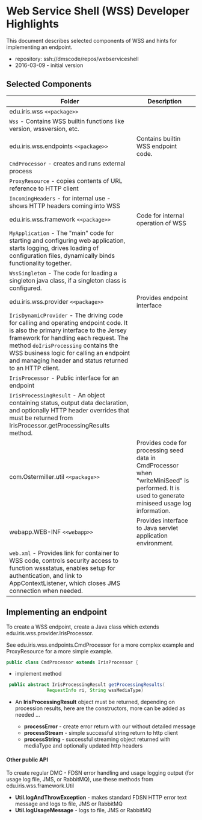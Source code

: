 # Web Service Shell (WSS) Developer Highlights

This document describes selected components of WSS and hints for implementing an endpoint.

- repository: ssh://dmscode/repos/webserviceshell
- 2016-03-09 - initial version

## Selected Components

Folder |  Description
--------------- | --------------------------
edu.iris.wss ``<<package>>`` |
 | ``Wss`` - Contains WSS builtin functions like version, wssversion, etc.
edu.iris.wss.endpoints ``<<package>>`` | Contains builtin WSS endpoint code.
 | ``CmdProcessor`` - creates and runs external process
 | ``ProxyResource`` - copies contents of URL reference to HTTP client
 | ``IncomingHeaders`` - for internal use - shows HTTP headers coming into WSS
edu.iris.wss.framework ``<<package>>`` | Code for internal operation of WSS
 | ``MyApplication`` - The "main" code for starting and configuring web application, starts logging, drives loading of configuration files, dynamically binds functionality together.
 | ``WssSingleton`` - The code for loading a singleton java class, if a singleton class is configured.
edu.iris.wss.provider ``<<package>>`` | Provides endpoint interface
 | ``IrisDynamicProvider`` - The driving code for calling and operating endpoint code. It is also the primary interface to the Jersey framework for handling each request. The method ``doIrisProcessing`` contains the WSS business logic for calling an endpoint and managing header and status returned to an HTTP client.
  | ``IrisProcessor`` - Public interface for an endpoint
  | ``IrisProcessingResult`` - An object containing status, output data declaration, and optionally HTTP header overrides that must be returned from IrisProcessor.getProcessingResults method.
com.Ostermiller.util ``<<package>>`` | Provides code for processing seed data in CmdProcessor when "writeMiniSeed" is performed. It is used to generate miniseed usage log information.
webapp.WEB-INF ``<<webapp>>`` | Provides interface to Java servlet application environment.
 | ``web.xml`` - Provides link for container to WSS code, controls security access to function wssstatus, enables setup for authentication, and link to AppContextListener, which closes JMS connection when needed.

## Implementing an endpoint
To create a WSS endpoint, create a Java class which extends edu.iris.wss.provider.IrisProcessor.

See edu.iris.wss.endpoints.CmdProcessor for a more complex example and ProxyResource for a more simple example.

``` java
public class CmdProcessor extends IrisProcessor {
```

- implement method
``` java
 public abstract IrisProcessingResult getProcessingResults(
               RequestInfo ri, String wssMediaType)
```
- An **IrisProcessingResult** object must be returned, depending on procession results, here are the constructors, more can be added as needed ...

  - **processError** - create error return with our without detailed message
  - **processStream** - simple successful string return to http client
  - **processString** - successful streaming object returned with mediaType and optionally updated http headers

#### Other public API
To create regular DMC - FDSN error handling and usage logging output (for usage log file, JMS, or RabbitMQ), use these methods from edu.iris.wss.framework.Util

- **Util.logAndThrowException** - makes standard FDSN HTTP error text message and logs to file, JMS or RabbitMQ
- **Util.logUsageMessage** - logs to file, JMS or RabbitMQ
